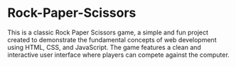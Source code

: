 # Rock-Paper-Scissors

This is a classic Rock Paper Scissors game, a simple and fun project created to demonstrate the fundamental concepts of web development using HTML, CSS, and JavaScript. The game features a clean and interactive user interface where players can compete against the computer.
